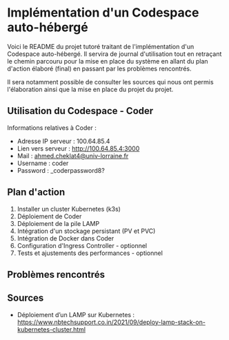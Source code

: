 # Implémentation d'un Codespace auto-hébergé

Voici le README du projet tutoré traitant de l'implémentation d'un Codespace auto-hébergé.
Il servira de journal d'utilisation tout en retraçant le chemin parcouru pour la mise en 
place du système en allant du plan d'action élaboré (final) en passant par les problèmes
rencontrés.

Il sera notamment possible de consulter les sources qui nous ont permis l'élaboration ainsi
que la mise en place du projet du projet.


## Utilisation du Codespace - Coder

Informations relatives à Coder :
- Adresse IP serveur :        100.64.85.4
- Lien vers serveur :         http://100.64.85.4:3000
- Mail :                      ahmed.cheklat4@univ-lorraine.fr
- Username :                  coder
- Password :                  _coderpassword8?


## Plan d'action

1) Installer un cluster Kubernetes (k3s)
2) Déploiement de Coder
3) Déploiement de la pile LAMP
4) Intégration d'un stockage persistant (PV et PVC)
5) Intégration de Docker dans Coder
6) Configuration d'Ingress Controller - optionnel
7) Tests et ajustements des performances - optionnel


## Problèmes rencontrés




## Sources

- Déploiement d’un LAMP sur Kubernetes : https://www.nbtechsupport.co.in/2021/09/deploy-lamp-stack-on-kubernetes-cluster.html 
